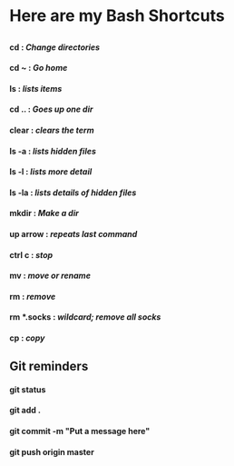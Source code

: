 #  Here are my Bash Shortcuts
## 
#### cd : _Change directories_

#### cd ~ : _Go home_

#### ls : _lists items_

#### cd .. : _Goes up one dir_

#### clear : _clears the term_

#### ls -a : _lists hidden files_

#### ls -l : _lists more detail_

#### ls -la : _lists details of hidden files_

#### mkdir : _Make a dir_

#### up arrow : _repeats last command_

#### ctrl c : _stop_

#### mv : _move or rename_

#### rm : _remove_

#### rm *.socks : _wildcard; remove all socks_

#### cp : _copy_

## Git reminders
#### git status
#### git add .
#### git commit -m "Put a message here"
#### git push origin master
